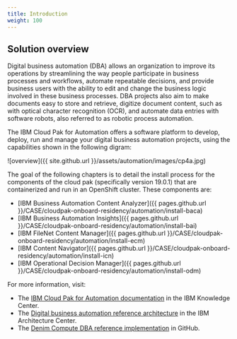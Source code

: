 ```yaml
---
title: Introduction
weight: 100
---
```


## Solution overview 

Digital business automation (DBA) allows an organization to improve its operations by streamlining the way people participate in business processes and workflows, automate repeatable decisions, and provide business users with the ability to edit and change the business logic involved in these business processes. DBA projects also aim to make documents easy to store and retrieve, digitize document content, such as with optical character recognition (OCR), and automate data entries with software robots, also referred to as robotic process automation.

The IBM Cloud Pak for Automation offers a software platform to develop, deploy, run and manage your digital business automation projects, using the capabilities shown in the following digram: 

![overview]({{ site.github.url }}/assets/automation/images/cp4a.jpg)

The goal of the following chapters is to detail the install process for the components of the cloud pak (specifically version 19.0.1) that are containerized and run in an OpenShift cluster.
These components are:

- [IBM Business Automation Content Analyzer]({{ pages.github.url }}/CASE/cloudpak-onboard-residency/automation/install-baca)
- [IBM Business Automation Insights]({{ pages.github.url }}/CASE/cloudpak-onboard-residency/automation/install-bai)
- [IBM FileNet Content Manager]({{ pages.github.url }}/CASE/cloudpak-onboard-residency/automation/install-ecm)
- [IBM Content Navigator]({{ pages.github.url }}/CASE/cloudpak-onboard-residency/automation/install-icn)
- [IBM Operational Decision Manager]({{ pages.github.url }}/CASE/cloudpak-onboard-residency/automation/install-odm)


For more information, visit:
- The [IBM Cloud Pak for Automation documentation](https://www.ibm.com/support/knowledgecenter/en/SSYHZ8_19.0.x/welcome/kc_welcome_dba_distrib.html) in the IBM Knowledge Center.
- The [Digital business automation reference architecture](https://www.ibm.com/cloud/garage/architectures/dba/reference-architecture) in the IBM Architecture Center.
- The [Denim Compute DBA reference implementation](https://github.com/ibm-cloud-architecture/denim-compute) in GitHub.
